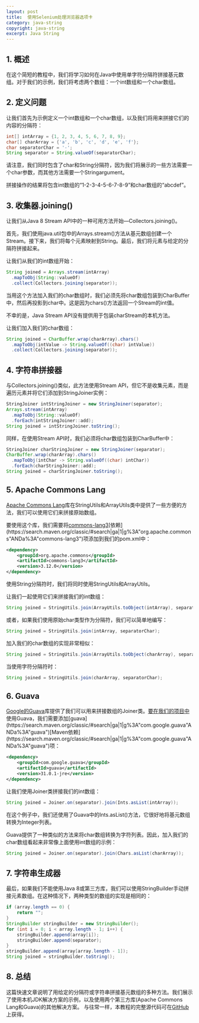 ```yaml
---
layout: post
title:  使用Selenium处理浏览器选项卡
category: java-string
copyright: java-string
excerpt: Java String
---
```


## 1. 概述

在这个简短的教程中，我们将学习如何在Java中使用单字符分隔符拼接基元数组。对于我们的示例，我们将考虑两个数组：一个int数组和一个char数组。

## 2. 定义问题

让我们首先为示例定义一个int数组和一个char数组，以及我们将用来拼接它们的内容的分隔符：

```java
int[] intArray = {1, 2, 3, 4, 5, 6, 7, 8, 9};
char[] charArray = {'a', 'b', 'c', 'd', 'e', 'f'};
char separatorChar = '-';
String separator = String.valueOf(separatorChar);

```

请注意，我们同时包含了char和String分隔符，因为我们将展示的一些方法需要一个char参数，而其他方法需要一个Stringargument。

拼接操作的结果将包含int数组的“1-2-3-4-5-6-7-8-9”和char数组的“abcdef”。

## 3. 收集器.joining()

让我们从Java 8 Stream API中的一种可用方法开始—Collectors.joining()。

首先，我们使用java.util包中的Arrays.stream()方法从基元数组创建一个Stream。接下来，我们将每个元素映射到String。最后，我们将元素与给定的分隔符拼接起来。

让我们从我们的int数组开始：

```java
String joined = Arrays.stream(intArray)
  .mapToObj(String::valueOf)
  .collect(Collectors.joining(separator));
```

当用这个方法加入我们的char数组时，我们必须先将char数组包装到CharBuffer中，然后再投影到char中。这是因为chars()方法返回一个Stream的int值。

不幸的是，Java Stream API没有提供用于包装charStream的本机方法。

让我们加入我们的char数组：

```java
String joined = CharBuffer.wrap(charArray).chars()
  .mapToObj(intValue -> String.valueOf((char) intValue))
  .collect(Collectors.joining(separator));
```

## 4. 字符串拼接器

与Collectors.joining()类似，此方法使用Stream API，但它不是收集元素，而是遍历元素并将它们添加到StringJoiner实例：

```java
StringJoiner intStringJoiner = new StringJoiner(separator);
Arrays.stream(intArray)
  .mapToObj(String::valueOf)
  .forEach(intStringJoiner::add);
String joined = intStringJoiner.toString();
```

同样，在使用Stream API时，我们必须将char数组包装到CharBuffer中：

```java
StringJoiner charStringJoiner = new StringJoiner(separator);
CharBuffer.wrap(charArray).chars()
  .mapToObj(intChar -> String.valueOf((char) intChar))
  .forEach(charStringJoiner::add);
String joined = charStringJoiner.toString();
```

## 5. Apache Commons Lang

[Apache Commons Lang](https://www.tuyucheng.com/java-commons-lang-3)库在StringUtils和ArrayUtils类中提供了一些方便的方法，我们可以使用它们来拼接原始数组。

要使用这个库，我们需要将[commons-lang3](https://search.maven.org/classic/#search|ga|1|g%3A"org.apache.commons"ANDa%3A"commons-lang3")[依赖](https://search.maven.org/classic/#search|ga|1|g%3A"org.apache.commons"ANDa%3A"commons-lang3")项添加到我们的pom.xml中：

```xml
<dependency>
    <groupId>org.apache.commons</groupId>
    <artifactId>commons-lang3</artifactId>
    <version>3.12.0</version>
</dependency>
```

使用String分隔符时，我们将同时使用StringUtils和ArrayUtils。

让我们一起使用它们来拼接我们的int数组：

```java
String joined = StringUtils.join(ArrayUtils.toObject(intArray), separator);
```

或者，如果我们使用原始char类型作为分隔符，我们可以简单地编写：

```java
String joined = StringUtils.join(intArray, separatorChar);
```

加入我们的char数组的实现非常相似：

```java
String joined = StringUtils.join(ArrayUtils.toObject(charArray), separator);
```

当使用字符分隔符时：

```java
String joined = StringUtils.join(charArray, separatorChar);
```

## 6. Guava

[Google的Guava](https://www.tuyucheng.com/guava-joiner-and-splitter-tutorial)库提供了我们可以用来拼接数组的Joiner类。[要在我们的项目中](https://search.maven.org/classic/#search|ga|1|g%3A"com.google.guava"ANDa%3A"guava")使用Guava，我们需要添加[guava](https://search.maven.org/classic/#search|ga|1|g%3A"com.google.guava"ANDa%3A"guava")[Maven依赖](https://search.maven.org/classic/#search|ga|1|g%3A"com.google.guava"ANDa%3A"guava")项：

```xml
<dependency>
    <groupId>com.google.guava</groupId>
    <artifactId>guava</artifactId>
    <version>31.0.1-jre</version>
</dependency>
```

让我们使用Joiner类拼接我们的int数组：

```java
String joined = Joiner.on(separator).join(Ints.asList(intArray));
```

在这个例子中，我们还使用了Guava中的Ints.asList()方法，它很好地将基元数组转换为Integer列表。

Guava提供了一种类似的方法来将char数组转换为字符列表。因此，加入我们的char数组看起来非常像上面使用int数组的示例：

```java
String joined = Joiner.on(separator).join(Chars.asList(charArray));
```

## 7. 字符串生成器

最后，如果我们不能使用Java 8或第三方库，我们可以使用StringBuilder手动拼接元素数组。在这种情况下，两种类型的数组的实现是相同的：

```java
if (array.length == 0) {
    return "";
}
StringBuilder stringBuilder = new StringBuilder();
for (int i = 0; i < array.length - 1; i++) {
    stringBuilder.append(array[i]);
    stringBuilder.append(separator);
}
stringBuilder.append(array[array.length - 1]);
String joined = stringBuilder.toString();
```

## 8. 总结

这篇快速文章说明了用给定的分隔符或字符串拼接基元数组的多种方法。我们展示了使用本机JDK解决方案的示例，以及使用两个第三方库(Apache Commons Lang和Guava)的其他解决方案。
与往常一样，本教程的完整源代码可在[GitHub](https://github.com/tu-yucheng/taketoday-tutorial4j/tree/master/java-core-modules/java-string-algorithms-1)上获得。
